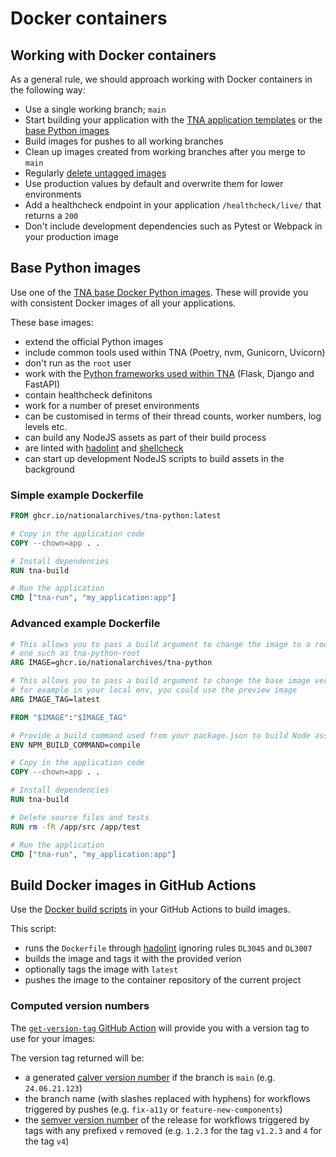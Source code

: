 # Docker containers

## Working with Docker containers

As a general rule, we should approach working with Docker containers in the following way:

- Use a single working branch; `main`
- Start building your application with the [TNA application templates](../../resources/application-templates.md) or the [base Python images](#base-python-images)
- Build images for pushes to all working branches
- Clean up images created from working branches after you merge to `main`
- Regularly [delete untagged images](https://github.com/nationalarchives/ds-docker-actions/tree/main?tab=readme-ov-file#remove-untagged-docker-images)
- Use production values by default and overwrite them for lower environments
- Add a healthcheck endpoint in your application `/healthcheck/live/` that returns a `200`
- Don't include development dependencies such as Pytest or Webpack in your production image

## Base Python images

Use one of the [TNA base Docker Python images](https://github.com/nationalarchives/docker). These will provide you with consistent Docker images of all your applications.

These base images:

- extend the official Python images
- include common tools used within TNA (Poetry, nvm, Gunicorn, Uvicorn)
- don't run as the `root` user
- work with the [Python frameworks used within TNA](../backend/python.md#frameworks) (Flask, Django and FastAPI)
- contain healthcheck definitons
- work for a number of preset environments
- can be customised in terms of their thread counts, worker numbers, log levels etc.
- can build any NodeJS assets as part of their build process
- are linted with [hadolint](https://github.com/hadolint/hadolint) and [shellcheck](https://www.shellcheck.net/)
- can start up development NodeJS scripts to build assets in the background

### Simple example Dockerfile

```Dockerfile
FROM ghcr.io/nationalarchives/tna-python:latest

# Copy in the application code
COPY --chown=app . .

# Install dependencies
RUN tna-build

# Run the application
CMD ["tna-run", "my_application:app"]
```

### Advanced example Dockerfile

```Dockerfile
# This allows you to pass a build argument to change the image to a root level
# one such as tna-python-root
ARG IMAGE=ghcr.io/nationalarchives/tna-python

# This allows you to pass a build argument to change the base image version,
# for example in your local env, you could use the preview image
ARG IMAGE_TAG=latest

FROM "$IMAGE":"$IMAGE_TAG"

# Provide a build command used from your package.json to build Node assets
ENV NPM_BUILD_COMMAND=compile

# Copy in the application code
COPY --chown=app . .

# Install dependencies
RUN tna-build

# Delete source files and tests
RUN rm -fR /app/src /app/test

# Run the application
CMD ["tna-run", "my_application:app"]
```

## Build Docker images in GitHub Actions

Use the [Docker build scripts](https://github.com/nationalarchives/ds-docker-actions) in your GitHub Actions to build images.

This script:

- runs the `Dockerfile` through [hadolint](https://github.com/hadolint/hadolint) ignoring rules `DL3045` and `DL3007`
- builds the image and tags it with the provided verion
- optionally tags the image with `latest`
- pushes the image to the container repository of the current project

### Computed version numbers

The [`get-version-tag` GitHub Action](https://github.com/nationalarchives/ds-docker-actions/tree/main/.github/actions/get-version-tag/action.yml) will provide you with a version tag to use for your images:

The version tag returned will be:

- a generated [calver version number](https://calver.org/) if the branch is `main` (e.g. `24.06.21.123`)
- the branch name (with slashes replaced with hyphens) for workflows triggered by pushes (e.g. `fix-a11y` or `feature-new-components`)
- the [semver version number](https://semver.org/) of the release for workflows triggered by tags with any prefixed `v` removed (e.g. `1.2.3` for the tag `v1.2.3` and `4` for the tag `v4`)
